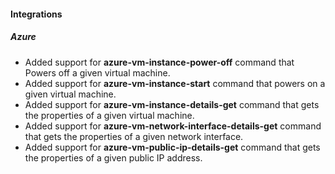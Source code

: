 
#### Integrations

##### Azure
- Added support for **azure-vm-instance-power-off** command that Powers off a given virtual machine.
- Added support for **azure-vm-instance-start** command that powers on a given virtual machine.
- Added support for **azure-vm-instance-details-get** command that gets the properties of a given virtual machine.
- Added support for **azure-vm-network-interface-details-get** command that gets the properties of a given network interface.
- Added support for **azure-vm-public-ip-details-get** command that gets the properties of a given public IP address.